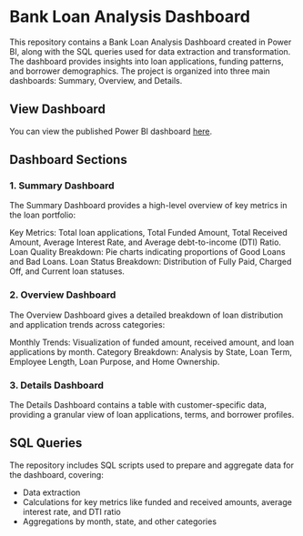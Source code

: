 # Bank Loan Analysis Dashboard
This repository contains a Bank Loan Analysis Dashboard created in Power BI, along with the SQL queries used for data extraction and transformation. The dashboard provides insights into loan applications, funding patterns, and borrower demographics. The project is organized into three main dashboards: Summary, Overview, and Details.

## View Dashboard
You can view the published Power BI dashboard [here](https://app.powerbi.com/view?r=eyJrIjoiZjBiMTRjMjctZTRmNi00OGM5LWI3NWUtYmFmYWEwYWU4ZmQ2IiwidCI6ImM2ZTU0OWIzLTVmNDUtNDAzMi1hYWU5LWQ0MjQ0ZGM1YjJjNCJ9).

## Dashboard Sections
### 1. Summary Dashboard
The Summary Dashboard provides a high-level overview of key metrics in the loan portfolio:

Key Metrics: Total loan applications, Total Funded Amount, Total Received Amount, Average Interest Rate, and Average debt-to-income (DTI) Ratio.
Loan Quality Breakdown: Pie charts indicating proportions of Good Loans and Bad Loans.
Loan Status Breakdown: Distribution of Fully Paid, Charged Off, and Current loan statuses.

### 2. Overview Dashboard
The Overview Dashboard gives a detailed breakdown of loan distribution and application trends across categories:

Monthly Trends: Visualization of funded amount, received amount, and loan applications by month.
Category Breakdown: Analysis by State, Loan Term, Employee Length, Loan Purpose, and Home Ownership.

### 3. Details Dashboard
The Details Dashboard contains a table with customer-specific data, providing a granular view of loan applications, terms, and borrower profiles.

## SQL Queries
The repository includes SQL scripts used to prepare and aggregate data for the dashboard, covering:

- Data extraction
- Calculations for key metrics like funded and received amounts, average interest rate, and DTI ratio
- Aggregations by month, state, and other categories

